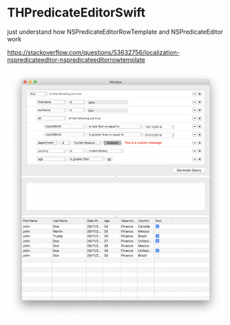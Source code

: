 # THPredicateEditorSwift


just understand how NSPredicateEditorRowTemplate and NSPredicateEditor work

https://stackoverflow.com/questions/53632756/localization-nspredicateeditor-nspredicateeditorrowtemplate



![alt tag](https://github.com/thierryH91200/THPredicateEditorSwift/blob/master/Capture.png)


